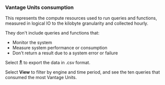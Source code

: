 ### Vantage Units consumption

This represents the compute resources used to run queries and functions, measured in logical IO to the kilobyte granularity and collected hourly. 

They don't include queries and functions that:
- Monitor the system
- Measure system performance or consumption
- Don't return a result due to a system error or failure

Select 
![cov-icn-export.png](cov-icn-export.png) to export the data in .csv format.

Select **View** to filter by engine and time period, and see the ten queries that consumed the most Vantage Units.
